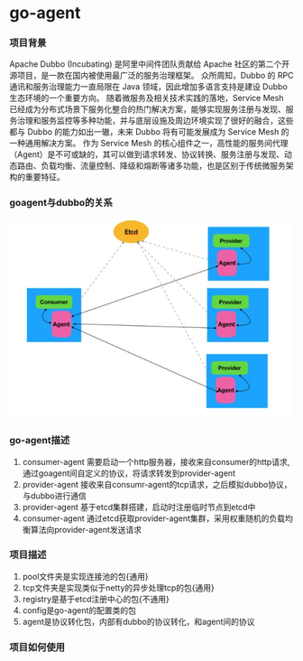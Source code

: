 # go-agent

### 项目背景
Apache Dubbo (Incubating) 是阿里中间件团队贡献给 Apache 社区的第二个开源项目，是一款在国内被使用最广泛的服务治理框架。
众所周知，Dubbo 的 RPC 通讯和服务治理能力一直局限在 Java 领域，因此增加多语言支持是建设 Dubbo 生态环境的一个重要方向。
随着微服务及相关技术实践的落地，Service Mesh 已经成为分布式场景下服务化整合的热门解决方案，能够实现服务注册与发现、服务治理和服务监控等多种功能，并与底层设施及周边环境实现了很好的融合，这些都与 Dubbo 的能力如出一辙，未来 Dubbo 将有可能发展成为 Service Mesh 的一种通用解决方案。
作为 Service Mesh 的核心组件之一，高性能的服务间代理（Agent）是不可或缺的，其可以做到请求转发、协议转换、服务注册与发现、动态路由、负载均衡、流量控制、降级和熔断等诸多功能，也是区别于传统微服务架构的重要特征。

### goagent与dubbo的关系
![架构图](screenshots/架构.png)

### go-agent描述

1. consumer-agent 需要启动一个http服务器，接收来自consumer的http请求,通过goagent间自定义的协议，将请求转发到provider-agent
2. provider-agent 接收来自consumr-agent的tcp请求，之后模拟dubbo协议，与dubbo进行通信
3. provider-agent 基于etcd集群搭建，启动时注册临时节点到etcd中
4. consumer-agent 通过etcd获取provider-agent集群，采用权重随机的负载均衡算法向provider-agent发送请求

### 项目描述

1. pool文件夹是实现连接池的包{通用}
2. tcp文件夹是实现类似于netty的异步处理tcp的包{通用}
3. registry是基于etcd注册中心的包{不通用}
4. config是go-agent的配置类的包
5. agent是协议转化包，内部有dubbo的协议转化，和agent间的协议


### 项目如何使用

